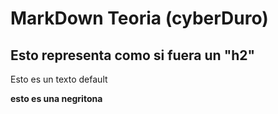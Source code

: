 # MarkDown Teoria (cyberDuro)

## Esto representa como si fuera un "h2"
Esto es un texto default

**esto es una negritona**
